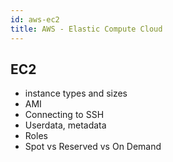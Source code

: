 ```yaml
---
id: aws-ec2
title: AWS - Elastic Compute Cloud
---
```

## EC2
  - instance types and sizes
  - AMI
  - Connecting to SSH
  - Userdata, metadata
  - Roles
  - Spot vs Reserved vs On Demand
